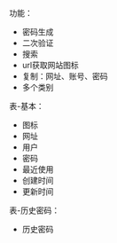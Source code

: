功能：
- 密码生成
- 二次验证
- 搜索
- url获取网站图标
- 复制：网址、账号、密码
- 多个类别

表-基本：
- 图标
- 网址
- 用户
- 密码
- 最近使用
- 创建时间
- 更新时间

表-历史密码：
- 历史密码

